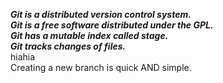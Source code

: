 ***Git is a distributed version control system.***  
***Git is a free software distributed under the GPL.***  
***Git has a mutable index called stage.***  
***Git tracks changes of files.***  
hiahia  
Creating a new branch is quick AND simple.  

